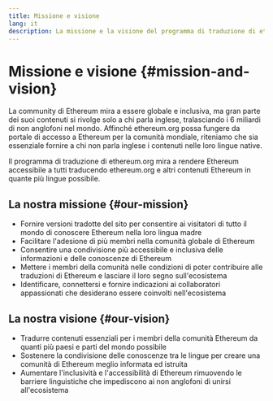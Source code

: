 ```yaml
---
title: Missione e visione
lang: it
description: La missione e la visione del programma di traduzione di ethereum.org
---
```


# Missione e visione {#mission-and-vision}

La community di Ethereum mira a essere globale e inclusiva, ma gran parte dei suoi contenuti si rivolge solo a chi parla inglese, tralasciando i 6 miliardi di non anglofoni nel mondo. Affinché ethereum.org possa fungere da portale di accesso a Ethereum per la comunità mondiale, riteniamo che sia essenziale fornire a chi non parla inglese i contenuti nelle loro lingue native.

Il programma di traduzione di ethereum.org mira a rendere Ethereum accessibile a tutti traducendo ethereum.org e altri contenuti Ethereum in quante più lingue possibile.

## La nostra missione {#our-mission}

- Fornire versioni tradotte del sito per consentire ai visitatori di tutto il mondo di conoscere Ethereum nella loro lingua madre
- Facilitare l'adesione di più membri nella comunità globale di Ethereum
- Consentire una condivisione più accessibile e inclusiva delle informazioni e delle conoscenze di Ethereum
- Mettere i membri della comunità nelle condizioni di poter contribuire alle traduzioni di Ethereum e lasciare il loro segno sull'ecosistema
- Identificare, connettersi e fornire indicazioni ai collaboratori appassionati che desiderano essere coinvolti nell'ecosistema

## La nostra visione {#our-vision}

- Tradurre contenuti essenziali per i membri della comunità Ethereum da quanti più paesi e parti del mondo possibile
- Sostenere la condivisione delle conoscenze tra le lingue per creare una comunità di Ethereum meglio informata ed istruita
- Aumentare l'inclusività e l'accessibilità di Ethereum rimuovendo le barriere linguistiche che impediscono ai non anglofoni di unirsi all'ecosistema
